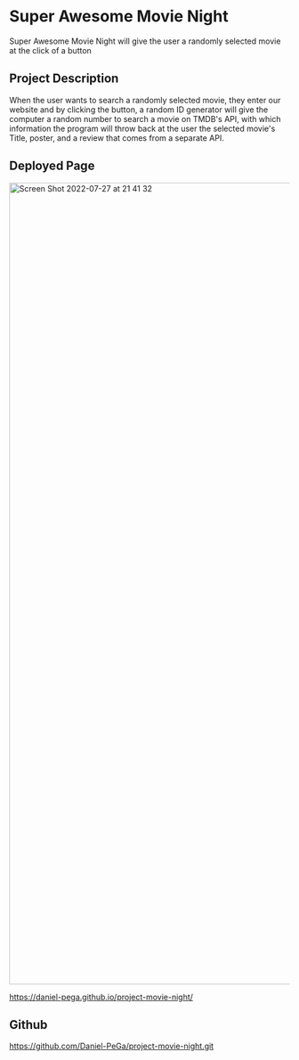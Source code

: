 # Super Awesome Movie Night

Super Awesome Movie Night will give the user a randomly selected movie at the click of a button

## Project Description

When the user wants to search a randomly selected movie, they enter our website and by clicking the button, a random ID generator will give the computer a random number to search a movie on TMDB's API, with which information the program will throw back at the user the selected movie's Title, poster, and a review that comes from a separate API.

## Deployed Page

<img width="1440" alt="Screen Shot 2022-07-27 at 21 41 32" src="https://user-images.githubusercontent.com/106125888/181514834-f26902bf-ba39-4c8d-910a-dea43e3034e7.png">

https://daniel-pega.github.io/project-movie-night/

## Github

https://github.com/Daniel-PeGa/project-movie-night.git

